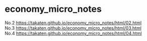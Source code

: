 # economy_micro_notes

No.2 https://takaten.github.io/economy_micro_notes/html/02.html  
No.3 https://takaten.github.io/economy_micro_notes/html/03.html  
No.4 https://takaten.github.io/economy_micro_notes/html/04.html  

